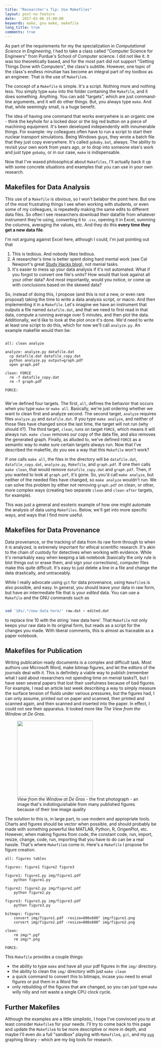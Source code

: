 ```yaml
---
title: "Researcher's Tip: Use Makefiles"
layout: post-no-feature
date:   2017-03-06 15:00:00
keywords: make, gnu make, makefile
long_title: true
comments: true
---
```


As part of the requirements for my the specialization in *Computational Science
in Engineering*, I had to take a class called "Computer Science for Engineers"
from Purdue's School of Computer science.  I did not like it. It was too
theoretically based, and for the most part did not support "Getting Things Done
with Computers", the class's subtitle.  However, one topic of the class's
endless minutiae has become an integral part of my toolbox as an engineer. That
is the use of ``Makefile``s.

The concept of a ``Makefile`` is simple.  It's a script.  Nothing more and
nothing less. You simply type ``make`` into the folder containing the
``Makefile``, and it does something. Anything.  You can add "targets", which are
just command-line arguments, and it will do other things.  But, you always type
``make``.  And that, while seemingly small, is a huge benefit.

The idea of having one command that works everywhere is an organic one - think
the keyhole for a locked door or the big red button on a piece of machining
equipment.  It's been developed independently with innumerable things.  For
example: my colleagues often have to run a script to start their nuclear
transport simulations.  Being Windows guys, they wrote a batch file that they
just copy everywhere.  It's called ``gobaby.bat``, always. The ability to
revisit your own work from years ago, or to drop into someone else's work and
just type ``gobaby``, or in our case, ``make`` is indispensable.

Now that I've waxed philosophical about ``Makefiles``, I'll actually back it up
with some concrete situations and examples that you can use in your own
research.

## Makefiles for Data Analysis

This use of a ``Makefile`` is obvious, so I won't belabor the point here. But
one of the most frustrating things I see when working with students, or even
some of my colleagues, is repeatedly making the same edits to different data
files. So often I see researchers download their datafile from whatever
instrument they're using, converting it to ``.csv``, opening it in Excel,
summing the columns, averaging the values, etc.  And they do this **every time
they get a new data file**.

I'm not arguing against Excel here, although I could, I'm just pointing out that

1. This is tedious. And nobody likes tedious.
2. A researcher's time is better spent doing hard mental work (see Cal Newport's
   great [Study Hacks blog](http://calnewport.com/blog/)), not menial tasks.
3. It's easier to mess up your data analysis if it's not automated.  What if
   you forgot to convert one file's units? How would that look against all your
   other data? And most importantly, would you notice, or come up with
   conclusions based on the skewed data?

So, instead of doing this, I propose (and this is not a new, or even rare
proposal) taking the time to write a data analysis script, or macro. And then
implementing it in a ``Makefile``.  Let's imagine we have an instrument that
outputs a file named ``datafile.dat``, and that we need to first read in that
data, compute a running average over 5 minutes, and then plot the data.
Additionally, we'd like to look at the plot once it's done.  We'd need to write
at least one script to do this, which for now we'll call ``analyze.py``. An
example makefile would then be:

~~~ make

all: clean analyze

analyze: analyze.py datafile.dat
  cp datafile.dat datafile_copy.dat
  python analyze.py output=graph.pdf
  open graph.pdf

clean: FORCE
  rm -f datafile_copy.dat
  rm -f graph.pdf

FORCE:


~~~

We've defined four targets.  The first, ``all``, defines the behavior that
occurs when you type ``make`` or ``make all``.  Basically, we're just ordering
whether we want to clean first and analyze second.  The second target,
``analyze`` requires files ``analyze.py`` and ``datafile.dat``.  If you type
``make analyze``, and neither of those files have changed since the last time,
the target will not run (why should it?).  The third target, ``clean``, runs on
target ``FORCE``, which means it will always run. ``make clean`` removes our
copy of the data file, and also removes the generated graph.  Finally, as
alluded to, we've defined ``FORCE`` as a semantic way to make sure certain
targets always run.  Now that I've described the makefile, do you see a way that
this ``Makefile`` won't work?

If one calls ``make all``, the files in the directory will be ``datafile.dat``,
``datafile_copy.dat``, ``analyze.py``, ``Makefile``, and ``graph.pdf``.  If one
then calls ``make clean``, that would remove ``datafile_copy.dat`` and
``graph.pdf``.  Then, if you wanted to look at ``graph.pdf``, it's gone.  So,
you'd call ``make analyze``, but neither of the needed files have changed, so
``make analyze`` wouldn't run.  We can solve this problem by either not removing
``graph.pdf`` on clean, or other, more complex ways (creating two separate
``clean`` and ``clean-after`` targets, for example).

This was just a general and esoteric example of how one might automate the
analysis of data using ``Makefiles``.  Below, we'll get into more specific ways,
and ways that I find more useful.

## Makefiles for Data Provenance

Data provenance, or the tracking of data from its raw form through to when it is
analyzed, is extremely important for ethical scientific research.  It's akin to
the chain of custody for detectives when working with evidence.  While it's
remarkably easy when keeping a lab notebook (basically the only rule is blot
things out or erase them, and sign your corrections), computer files make this
quite difficult. It's easy to just delete a line in a file and change the data
drastically, and untraceably.

While I really advocate using ``git`` for data provenance, using ``Makefile``s
is also possible, and easy.  In general, you should leave your data in raw form,
but have an intermediate file that is your *edited* data.  You can use a
``Makefile`` and the GNU commands such as

~~~ bash

sed '10s/.*/new data here/' raw.dat > edited.dat

~~~

to replace line 10 with the string 'new data here'.  That ``Makefile`` not only
keeps your raw data in its original form, but reads as a script for the changes
you made.  With liberal comments, this is almost as traceable as a paper
notebook.

## Makefiles for Publication

Writing publication ready documents is a complex and difficult task.  Most
authors use Microsoft Word, make bitmap figures, and let the editors of the
journals deal with it.  This is definitely a viable way to publish (remember
what I said about researchers not spending time on menial tasks?), but I have
seen several papers that lost their usefulness because of bad figures.  For
example, I read an article last week describing a way to simply measure the
surface tension of fluids under various pressures, but the figures had, I can
only assume, printed out on paper and scanned, then printed and scanned again,
and then scanned and inserted into the paper.  In effect, I could not see their
apparatus.  It looked more like *The View from the Window at De Gras*.

<figure>
    <img src="{{ site.baseurl }}/images/view_from_window_at_de_gras.jpg" style="width: 250px;">
    <figcaption><i>View from the Window at De Gras</i> - the first photograph - an image that's indistinguishable from many published figures because of their low image quality</figcaption>
</figure>

The solution to this is, in large part, to use modern and appropriate tools.
Charts and figures should be vector when possible, and should probably be made
with something powerful like MATLAB, Python, R, OrigenPlot, etc.  However, when
making figures from code, the constant code, run, import, resize, change, code,
run, importing that you have to do can be a real hassle.  That's where
``Makefile``s come in.  Here's a ``Makefile`` I propose for figure creation.

~~~ make
all: figures tables

figures: figure1 figure2 figure3

figure1: figure1.py img/figure1.pdf
    python figure1.py

figure2: figure2.py img/figure2.pdf
    python figure2.py

figure3: figure3.py img/figure3.pdf
    python figure3.py

bitmaps: figures
    convert img/figure1.pdf -resize=800x600^ img/figure1.png
    corvert img/figure2.pdf -resize=800x600^ img/figure2.png

clean:
    rm img/*.pgf
    rm img/*.png

FORCE:

~~~

This ``Makefile`` provides a couple things:

  - the ability to type ``make`` and have all your pdf figures in the ``img/``
     directory.
  - the ability to clean the ``img/`` directory with just ``make clean``
  - a quick command to convert this to bitmaps, incase you need to email figures
    or put them in a Word file
  - only rebuilding of the figures that are changed, so you can just type
    ``make`` willy nilly and not waste a single CPU clock cycle.

## Further Makefiles

Although the examples are a little simplistic, I hope I've convinced you to at
least consider ``Makefile``s for your needs.  I'll try to come back to this page
and update the ``Makefile``s to be more descriptive or more in depth, and maybe
I'll even do a full "sandbox" playing with ``Makefile``s, ``git``, and my
[``pyg``](http://alexhagen.github.com/pyg) graphing library - which are my big
tools for research.

